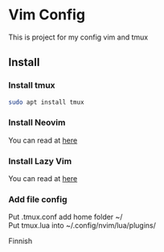 # Vim Config

This is project for my config vim and tmux

## Install

### Install tmux

```bash
sudo apt install tmux
```

### Install Neovim

You can read at [here](https://github.com/neovim/neovim/blob/master/INSTALL.md)

### Install Lazy Vim

You can read at [here](https://www.lazyvim.org/installation)

### Add file config

Put .tmux.conf add home folder ~/  
Put tmux.lua into ~/.config/nvim/lua/plugins/

Finnish
